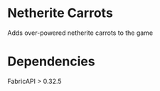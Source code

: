 # Netherite Carrots

Adds over-powered netherite carrots to the game

# Dependencies

FabricAPI > 0.32.5
